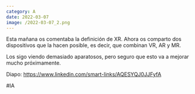 ```yaml
--- 
category: A 
date: 2022-03-07 
image: /2022-03-07_2.png 
--- 
```


Esta mañana os comentaba la definición de XR. Ahora os comparto dos dispositivos que la hacen posible, es decir, que combinan VR, AR y MR. 

Los sigo viendo demasiado aparatosos, pero seguro que esto va a mejorar mucho próximamente. 

Diapo: https://www.linkedin.com/smart-links/AQESYQJ0JJFyfA

#IA